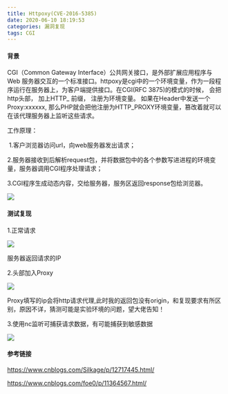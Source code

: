 ```yaml
---
title: Httpoxy(CVE-2016-5385)
date: 2020-06-10 18:19:53
categories: 漏洞复现
tags: CGI
---
```


#### 背景

CGI（Common Gateway Interface）公共网关接口，是外部扩展应用程序与 Web 服务器交互的一个标准接口。httpoxy是cgi中的一个环境变量，作为一段程序运行在服务器上，为客户端提供接口。在CGI(RFC 3875)的模式的时候， 会把http头部， 加上HTTP_ 前缀， 注册为环境变量。 如果在Header中发送一个Proxy:xxxxxx, 那么PHP就会把他注册为HTTP_PROXY环境变量，篡改着就可以在该代理服务器上监听这些请求。

<!--more-->

工作原理：

​	1.客户浏览器访问url，向web服务器发出请求；

​	2.服务器接收到后解析request包，并将数据包中的各个参数写进进程的环境变量，服务器调用CGI程序处理请求；

​	3.CGI程序生成动态内容，交给服务器，服务区返回response包给浏览器。

![](https://img2020.cnblogs.com/blog/1982333/202004/1982333-20200417083134952-1581298528.png)

#### 测试复现

1.正常请求

![](http://cdn.laohuan.art/2020-06-09_20-55-39.png)

服务器返回请求的IP

2.头部加入Proxy

![](http://cdn.laohuan.art/2020-06-09_21-51-44.png)

Proxy填写的ip会将http请求代理,此时我的返回包没有origin，和复现要求有所区别，原因不详，猜测可能是实验环境的问题，望大佬告知！

3.使用nc监听可捕获请求数据，有可能捕获到敏感数据

![](http://cdn.laohuan.art/2020-06-09_21-52-29.png)

#### 参考链接

<https://www.cnblogs.com/Silkage/p/12717445.html/>

<https://www.cnblogs.com/foe0/p/11364567.html/>